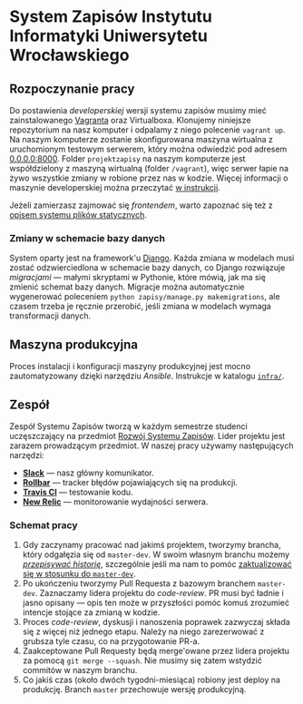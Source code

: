 # System Zapisów Instytutu Informatyki Uniwersytetu Wrocławskiego

## Rozpoczynanie pracy

Do postawienia _developerskiej_ wersji systemu zapisów musimy mieć
zainstalowanego [Vagranta](https://www.vagrantup.com/) oraz Virtualboxa.
Klonujemy niniejsze repozytorium na nasz komputer i odpalamy z niego polecenie
`vagrant up`. Na naszym komputerze zostanie skonfigurowana maszyna wirtualna z
uruchomionym testowym serwerem, który można odwiedzić pod adresem
[0.0.0.0:8000](http://0.0.0.0:8000). Folder `projektzapisy` na naszym
komputerze jest współdzielony z maszyną wirtualną (folder `/vagrant`), więc
serwer łapie na żywo wszystkie zmiany w robione przez nas w kodzie. Więcej
informacji o maszynie developerskiej można przeczytać [w
instrukcji](https://github.com/iiuni/projektzapisy/wiki/Developer's-environment-setup).

Jeżeli zamierzasz zajmować się _frontendem_, warto zapoznać się też z [opisem
systemu plików
statycznych](https://github.com/iiuni/projektzapisy/wiki/Pliki-statyczne-w-Systemie-Zapisów).

### Zmiany w schemacie bazy danych

System oparty jest na framework'u [Django](https://www.djangoproject.com/).
Każda zmiana w modelach musi zostać odzwierciedlona w schemacie bazy danych, co
Django rozwiązuje _migracjami_ — małymi skryptami w Pythonie, które mówią, jak
ma się zmienić schemat bazy danych. Migracje można automatycznie wygenerować
poleceniem `python zapisy/manage.py makemigrations`, ale czasem trzeba je
ręcznie przerobić, jeśli zmiana w modelach wymaga transformacji danych.

## Maszyna produkcyjna

Proces instalacji i konfiguracji maszyny produkcyjnej jest mocno zautomatyzowany
dzięki narzędziu _Ansible_. Instrukcje w katalogu [`infra/`](infra/).

## Zespół

Zespół Systemu Zapisów tworzą w każdym semestrze studenci uczęszczający na
przedmiot [Rozwój Systemu
Zapisów](https://zapisy.ii.uni.wroc.pl/offer/895_projekt-rozwoj-systemu-zapisow/).
Lider projektu jest zarazem prowadzącym przedmiot. W naszej pracy używamy
następujących narzędzi:

- **[Slack](https://projektzapisy.slack.com/)** — nasz główny komunikator.
- **[Rollbar](https://rollbar.com/IIUniversityofWroclaw/System-Zapisow/)** —
  tracker błędów pojawiających się na produkcji.
- **[Travis CI](https://travis-ci.com/iiuni/projektzapisy)** — testowanie kodu.
- **[New Relic](https://one.newrelic.com/)** — monitorowanie wydajności serwera.

### Schemat pracy

1. Gdy zaczynamy pracować nad jakimś projektem, tworzymy brancha, który
   odgałęzia się od `master-dev`. W swoim własnym branchu możemy [_przepisywać
   historię_](https://git-scm.com/book/en/v2/Git-Tools-Rewriting-History),
   szczególnie jeśli ma nam to pomóc [zaktualizować się w stosunku do
   `master-dev`](https://stackoverflow.com/a/29916361).
2. Po ukończeniu tworzymy Pull Requesta z bazowym branchem `master-dev`.
   Zaznaczamy lidera projektu do _code-review_. PR musi być ładnie i jasno
   opisany — opis ten może w przyszłości pomóc komuś zrozumieć intencje stojące
   za zmianą w kodzie.
3. Proces _code-review_, dyskusji i nanoszenia poprawek zazwyczaj składa się z
   więcej niż jednego etapu. Należy na niego zarezerwować z grubsza tyle czasu,
   co na przygotowanie PR-a.
4. Zaakceptowane Pull Requesty będą merge'owane przez lidera projektu za pomocą
   `git merge --squash`. Nie musimy się zatem wstydzić commitów w naszym
   branchu.
5. Co jakiś czas (około dwóch tygodni-miesiąca) robiony jest deploy na
   produkcję. Branch `master` przechowuje wersję produkcyjną.
